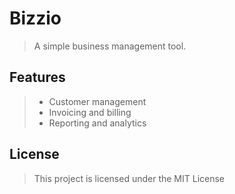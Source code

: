 # Bizzio
> A simple business management tool.


## Features
> - Customer management
> - Invoicing and billing
> - Reporting and analytics


## License
> This project is licensed under the MIT License
